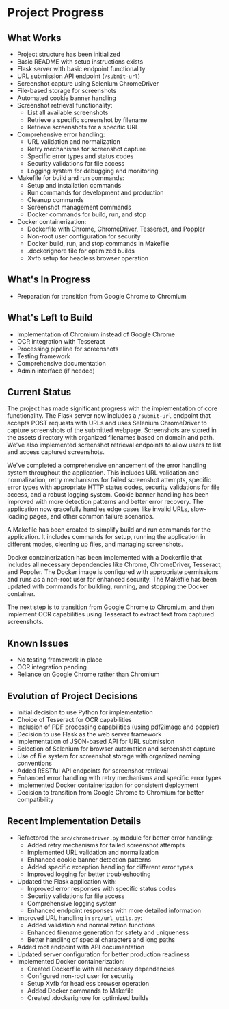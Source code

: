 # Project Progress

## What Works

- Project structure has been initialized
- Basic README with setup instructions exists
- Flask server with basic endpoint functionality
- URL submission API endpoint (`/submit-url`)
- Screenshot capture using Selenium ChromeDriver
- File-based storage for screenshots
- Automated cookie banner handling
- Screenshot retrieval functionality:
  - List all available screenshots
  - Retrieve a specific screenshot by filename
  - Retrieve screenshots for a specific URL
- Comprehensive error handling:
  - URL validation and normalization
  - Retry mechanisms for screenshot capture
  - Specific error types and status codes
  - Security validations for file access
  - Logging system for debugging and monitoring
- Makefile for build and run commands:
  - Setup and installation commands
  - Run commands for development and production
  - Cleanup commands
  - Screenshot management commands
  - Docker commands for build, run, and stop
- Docker containerization:
  - Dockerfile with Chrome, ChromeDriver, Tesseract, and Poppler
  - Non-root user configuration for security
  - Docker build, run, and stop commands in Makefile
  - .dockerignore file for optimized builds
  - Xvfb setup for headless browser operation

## What's In Progress

- Preparation for transition from Google Chrome to Chromium

## What's Left to Build

- Implementation of Chromium instead of Google Chrome
- OCR integration with Tesseract
- Processing pipeline for screenshots
- Testing framework
- Comprehensive documentation
- Admin interface (if needed)

## Current Status

The project has made significant progress with the implementation of core functionality. The Flask server now includes a `/submit-url` endpoint that accepts POST requests with URLs and uses Selenium ChromeDriver to capture screenshots of the submitted webpage. Screenshots are stored in the assets directory with organized filenames based on domain and path. We've also implemented screenshot retrieval endpoints to allow users to list and access captured screenshots.

We've completed a comprehensive enhancement of the error handling system throughout the application. This includes URL validation and normalization, retry mechanisms for failed screenshot attempts, specific error types with appropriate HTTP status codes, security validations for file access, and a robust logging system. Cookie banner handling has been improved with more detection patterns and better error recovery. The application now gracefully handles edge cases like invalid URLs, slow-loading pages, and other common failure scenarios.

A Makefile has been created to simplify build and run commands for the application. It includes commands for setup, running the application in different modes, cleaning up files, and managing screenshots.

Docker containerization has been implemented with a Dockerfile that includes all necessary dependencies like Chrome, ChromeDriver, Tesseract, and Poppler. The Docker image is configured with appropriate permissions and runs as a non-root user for enhanced security. The Makefile has been updated with commands for building, running, and stopping the Docker container.

The next step is to transition from Google Chrome to Chromium, and then implement OCR capabilities using Tesseract to extract text from captured screenshots.

## Known Issues

- No testing framework in place
- OCR integration pending
- Reliance on Google Chrome rather than Chromium

## Evolution of Project Decisions

- Initial decision to use Python for implementation
- Choice of Tesseract for OCR capabilities
- Inclusion of PDF processing capabilities (using pdf2image and poppler)
- Decision to use Flask as the web server framework
- Implementation of JSON-based API for URL submission
- Selection of Selenium for browser automation and screenshot capture
- Use of file system for screenshot storage with organized naming conventions
- Added RESTful API endpoints for screenshot retrieval
- Enhanced error handling with retry mechanisms and specific error types
- Implemented Docker containerization for consistent deployment
- Decision to transition from Google Chrome to Chromium for better compatibility

## Recent Implementation Details

- Refactored the `src/chromedriver.py` module for better error handling:
  - Added retry mechanisms for failed screenshot attempts
  - Implemented URL validation and normalization
  - Enhanced cookie banner detection patterns
  - Added specific exception handling for different error types
  - Improved logging for better troubleshooting
- Updated the Flask application with:
  - Improved error responses with specific status codes
  - Security validations for file access
  - Comprehensive logging system
  - Enhanced endpoint responses with more detailed information
- Improved URL handling in `src/url_utils.py`:
  - Added validation and normalization functions
  - Enhanced filename generation for safety and uniqueness
  - Better handling of special characters and long paths
- Added root endpoint with API documentation
- Updated server configuration for better production readiness
- Implemented Docker containerization:
  - Created Dockerfile with all necessary dependencies
  - Configured non-root user for security
  - Setup Xvfb for headless browser operation
  - Added Docker commands to Makefile
  - Created .dockerignore for optimized builds
